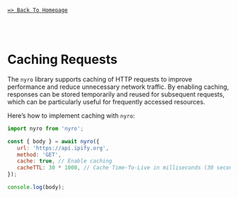 [`=> Back To Homepage`](../readme.md)

<br>
<br>

# Caching Requests

The `nyro` library supports caching of HTTP requests to improve performance and reduce unnecessary network traffic. By enabling caching, responses can be stored temporarily and reused for subsequent requests, which can be particularly useful for frequently accessed resources.

Here’s how to implement caching with `nyro`:

```js
import nyro from 'nyro';

const { body } = await nyro({
   url: 'https://api.ipify.org',
   method: 'GET',
   cache: true, // Enable caching
   cacheTTL: 30 * 1000, // Cache Time-To-Live in milliseconds (30 seconds)
});

console.log(body);
```